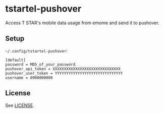 # tstartel-pushover

Access T STAR's mobile data usage from emome and send it to pushover.

## Setup

`~/.config/tstartel-pushover`:

    [default]
    password = MD5_of_your_password
    pushover_api_token = XXXXXXXXXXXXXXXXXXXXXXXXXXXXXX
    pushover_user_token = YYYYYYYYYYYYYYYYYYYYYYYYYYYYYY
    username = 0900000000

## License

See [LICENSE](LICENSE).
